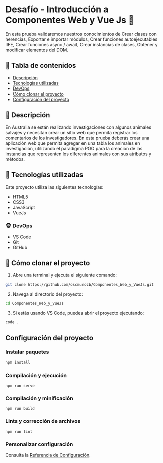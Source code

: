# Desafío - Introducción a Componentes Web y Vue Js &#128013;
En esta prueba validaremos nuestros conocimientos de Crear clases con herencias, Exportar e importar módulos, Crear funciones autoejecutables IIFE, Crear funciones async / await, Crear instancias de clases, Obtener y modificar elementos del DOM.

## &#128058; Tabla de contenidos
- [Descripción](#-descripción)
- [Tecnologías utilizadas](#-tecnologías-utilizadas)
- [DevOps](#-devops)
- [Cómo clonar el proyecto](#-cómo-clonar-el-proyecto)
- [Configuración del proyecto](#-configuración-del-proyecto)

## &#128059; Descripción 
En Australia se están realizando investigaciones con algunos animales salvajes y necesitan crear un sitio web que permita registrar los comentarios de los investigadores. En esta prueba deberás crear una aplicación web que permita agregar en una tabla los animales en investigación, utilizando el paradigma POO para la creación de las instancias que representen los diferentes animales con sus atributos y métodos.

## &#129409; Tecnologías utilizadas
Este proyecto utiliza las siguientes tecnologías:
- HTML5
- CSS3
- JavaScript
- VueJs

### &#128053; DevOps
- VS Code
- Git
- GitHub

## &#128062; Cómo clonar el proyecto
1. Abre una terminal y ejecuta el siguiente comando:
```bash
git clone https://github.com/oscmunozb/Componentes_Web_y_VueJs.git
```
2. Navega al directorio del proyecto:
```bash
cd Componentes_Web_y_VueJs
```
3. Si estás usando VS Code, puedes abrir el proyecto ejecutando:
```bash
code .
```


## Configuración del proyecto
### Instalar paquetes
```
npm install
```

### Compilación y ejecución
```
npm run serve
```

### Compilación y minificación 
```
npm run build
```

### Lints y corrección de archivos
```
npm run lint
```

### Personalizar configuración
Consulta la [Referencia de Configuración](https://cli.vuejs.org/config/).